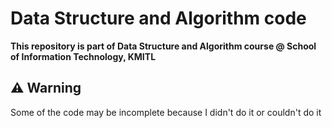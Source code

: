 # Data Structure and Algorithm code
**This repository is part of Data Structure and Algorithm course @ School of Information Technology, KMITL**

## ⚠️ Warning 
Some of the code may be incomplete because I didn't do it or couldn't do it
